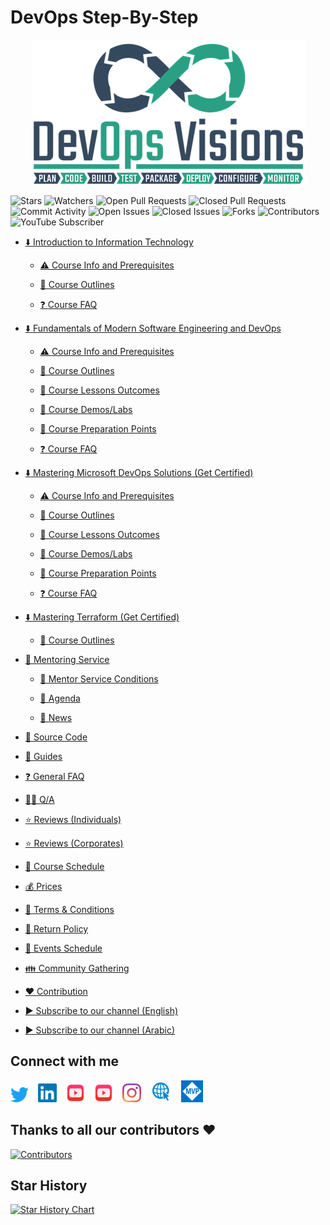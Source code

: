 # DevOps Step-By-Step
<p align="center">
  <img src="./source/images/mics/devops-visions-logo.png"/>
</p>

![Stars](https://img.shields.io/github/stars/MohamedRadwan-DevOps/devops-step-by-step.svg?color=green)
![Watchers](https://img.shields.io/github/watchers/MohamedRadwan-DevOps/devops-step-by-step.svg?color=ff69b4)
![Open Pull Requests](https://img.shields.io/github/issues-pr-raw/MohamedRadwan-DevOps/devops-step-by-step?color=brightgreen)
![Closed Pull Requests](https://img.shields.io/github/issues-pr-closed-raw/MohamedRadwan-DevOps/devops-step-by-step?color=lightgrey)
![Commit Activity](https://img.shields.io/github/commit-activity/m/MohamedRadwan-DevOps/devops-step-by-step)
![Open Issues](https://img.shields.io/github/issues-raw/MohamedRadwan-DevOps/devops-step-by-step.svg?color=critical)
![Closed Issues](https://img.shields.io/github/issues-closed-raw/MohamedRadwan-DevOps/devops-step-by-step.svg?color=yellowgreen)
![Forks](https://img.shields.io/github/forks/MohamedRadwan-DevOps/devops-step-by-step.svg?color=blueviolet)
![Contributors](https://img.shields.io/github/contributors/MohamedRadwan-DevOps/devops-step-by-step.svg?color=orange)
![YouTube Subscriber](https://img.shields.io/youtube/channel/subscribers/UC-G5jjBDFow_FRXql0t1JMQ?label=youtube%20subscribers&style=flat&color=bf1d1d)

- [⬇️ Introduction to Information Technology](/source/introduction-to-information-technology/ "Introduction to Information Technology")

  - [⚠️ Course Info and Prerequisites](/source/introduction-to-information-technology/source/it-info-prerequisite.md "Course Info and Prerequisites")

  - [📃 Course Outlines](/source/introduction-to-information-technology/source/it-outline.md "Course Outlines")

  - [❓ Course FAQ](/source/introduction-to-information-technology/source/it-faq.md "Course FAQ")

- [⬇️ Fundamentals of Modern Software Engineering and DevOps](/source/advanced-introduction-to-devops/ "Advanced Introduction to DevOps")

  - [⚠️ Course Info and Prerequisites](/source/advanced-introduction-to-devops/source/devops-info-prerequisite.md "Course Info and Prerequisites")

  - [📃 Course Outlines](/source/advanced-introduction-to-devops/source/devops-outline.md "Course Outlines")

  - [🔖 Course Lessons Outcomes](/source/advanced-introduction-to-devops/source/devops-lessons-outcomes.md "Course Lessons Outcomes")

  - [🧪 Course Demos/Labs](/source/advanced-introduction-to-devops/source/devops-demos-labs.md "Course Demos/Labs")

  - [📝 Course Preparation Points](/source/advanced-introduction-to-devops/source/devops-lessons-preparation.md "Course Preparation Points")

  - [❓ Course FAQ](/source/advanced-introduction-to-devops/source/devops-faq.md "Course FAQ")


- [⬇️ Mastering Microsoft DevOps Solutions (Get Certified)](/source/mastering-microsoft-devops-solutions/ "Mastering Microsoft DevOps Solutions (Get Certified)")

  - [⚠️ Course Info and Prerequisites](/source/mastering-microsoft-devops-solutions/source/microsoft-devops-info-prerequisite.md "Course Info and Prerequisites")

  - [📃 Course Outlines](/source/mastering-microsoft-devops-solutions/source/microsoft-devops-outline.md "Course Outlines")

  - [🔖 Course Lessons Outcomes](/source/mastering-microsoft-devops-solutions/source/microsoft-devops-lessons-outcomes.md "Course Lessons Outcomes")

  - [🧪 Course Demos/Labs](/source/mastering-microsoft-devops-solutions/source/microsoft-devops-demos-labs.md "Course Demos/Labs")

  - [📝 Course Preparation Points](/source/mastering-microsoft-devops-solutions/source/microsoft-devops-lessons-preparation.md "Course Preparation Points")

  - [❓ Course FAQ](/source/mastering-microsoft-devops-solutions/source/microsoft-devops-faq.md "Course FAQ")

- [⬇️ Mastering Terraform (Get Certified)](source/mastering-terraform/ "Mastering Terraform (Get Certified)")

  - [📃 Course Outlines](/source/mastering-terraform/terraform-outline.md "Course Outlines")

- [💪 Mentoring Service](/source/mentoring-service/ "Mentoring Service")

  - [📃 Mentor Service Conditions](/source/mentoring-service/source/conditions.md "Mentor Service Conditions")

  - [📅 Agenda](/source/mentoring-service/source/agenda.md "Agenda")
  
  - [📰 News](/source/mentoring-service/source/news.md "News")
  
- [📑 Source Code](/source/source-code/ "Source Code/Labs")

- [🎯 Guides](/source/docs/ "Guides")

- [❓ General FAQ](/source/faq.md "FAQ")

- [🙋‍♀️ Q/A](http://devopsvisionsqa.mohamedradwan.com/ "Q/A")

- [⭐ Reviews (Individuals)](/source/review-individuals.md "Click here to See Members Reviews")

- [⭐ Reviews (Corporates)](/source/review-corporates.md "Click here to See Corporates Reviews")

- [📅 Course Schedule](/source/course-schedule.md "Course Schedule")

- [💰 Prices](/source/service-prices.md "Service Prices")

- [📝 Terms & Conditions](/source/terms-conditions.md "Terms & Conditions")

- [📜 Return Policy](/source/cancel-return-policy.md "Return Policy")

- [📅 Events Schedule](/source/events-schedule.md "Events Schedule")

- [👪 Community Gathering](/source/community-gathering.md/ "Community Gathering")

- [❤️ Contribution](/source/contribution/ "Contribution")

- [▶ Subscribe to our channel (English)](https://www.youtube.com/user/MRadwanMSF?sub_confirmation=1 "Subscribe to Mohamed's YouTube Channel")

- [▶ Subscribe to our channel (Arabic)](https://www.youtube.com/c/MohamedRadwanArabic?sub_confirmation=1 "Subscribe to Mohamed's YouTube Channel")

## Connect with me
  [![Twitter](/source/images/mics/twitter-icon.png "Twitter")](https://twitter.com/mradwan06)
  &ensp;
  [![LinkedIn](/source/images/mics/linkedin-icon.png "LinkedIn")](https://www.linkedin.com/in/mohamedahmedradwan/)
  &ensp;
  [![YouTube](/source/images/mics/youtube-icon.png "English YouTube Channel")](https://www.youtube.com/user/MRadwanMSF?sub_confirmation=1)
  &ensp;
  [![YouTube](/source/images/mics/youtube-icon.png "Arabic YouTube Channel")](https://www.youtube.com/c/MohamedRadwanArabic?sub_confirmation=1)
  &ensp;
  [![Instagram](/source/images/mics/instagram-icon.png "Instagram")](#)
  &ensp;
  [![Website](/source/images/mics/website-icon.png "Website")](https://mohamedradwan.com/)
  &ensp;
  [![MVP](/source/images/mics/mvp-icon.png "Microsoft Most Valuable Professional")](https://mvp.microsoft.com/en-us/PublicProfile/4039889?fullName=Mohamed%20Radwan/)


## Thanks to all our contributors ❤️
[![Contributors](https://contrib.rocks/image?repo=MohamedRadwan-DevOps/devops-step-by-step "Contributors")](https://github.com/MohamedRadwan-DevOps/devops-step-by-step/graphs/contributors)


## Star History

[![Star History Chart](https://api.star-history.com/svg?repos=MohamedRadwan-DevOps/devops-step-by-step&type=Timeline)](https://star-history.com/#MohamedRadwan-DevOps/devops-step-by-step&Timeline)

